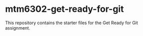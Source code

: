 # mtm6302-get-ready-for-git
This repository contains the starter files for the Get Ready for Git assignment.
